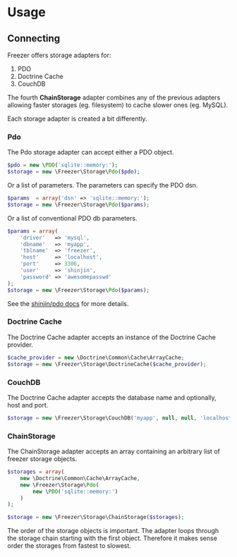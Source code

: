 # Usage

## Connecting
Freezer offers storage adapters for:
1. PDO
2. Doctrine Cache
3. CouchDB

The fourth **ChainStorage** adapter combines any of the previous adapters allowing faster storages (eg. filesystem) to cache slower ones (eg. MySQL).

Each storage adapter is created a bit differently. 

### Pdo
The Pdo storage adapter can accept either a PDO object.
``` php
$pdo = new \PDO('sqlite::memory:');
$storage = new \Freezer\Storage\Pdo($pdo);
```
Or a list of parameters. The parameters can specify the PDO dsn.
``` php
$params  = array('dsn' => 'sqlite::memory:');
$storage = new \Freezer\Storage\Pdo($params);
```
Or a list of conventional PDO db parameters.
``` php
$params = array(
    'driver'   => 'mysql',
    'dbname'   => 'myapp',
    'tblname'  => 'freezer',
    'host'     => 'localhost',
    'port'     => 3306,
    'user'     => 'shinjin',
    'password' => 'awesomepasswd'    
);
$storage = new \Freezer\Storage\Pdo($params);
```
See the [shinjin/pdo docs][link-pdo-docs] for more details.

### Doctrine Cache
The Doctrine Cache adapter accepts an instance of the Doctrine Cache provider.
``` php
$cache_provider = new \Doctrine\Common\Cache\ArrayCache;
$storage = new \Freezer\Storage\DoctrineCache($cache_provider);
```

### CouchDB
The Doctrine Cache adapter accepts the database name and optionally, host and port.
``` php
$storage = new \Freezer\Storage\CouchDB('myapp', null, null, 'localhost', 5984);
```
### ChainStorage
The ChainStorage adapter accepts an array containing an arbitrary list of freezer storage objects.
``` php
$storages = array(
    new \Doctrine\Common\Cache\ArrayCache,
    new \Freezer\Storage\Pdo(
        new \PDO('sqlite::memory:')
    )
);

$storage = new \Freezer\Storage\ChainStorage($storages);
```
The order of the storage objects is important. The adapter loops through the storage chain starting with the first object. Therefore it makes sense order the storages from fastest to slowest.


[link-pdo-docs]: https://github.com/shinjin/pdo/blob/master/docs/Usage.md#connecting